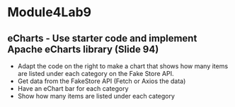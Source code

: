 # Module4Lab9
## eCharts - Use starter code and implement Apache eCharts library (Slide 94)

- Adapt the code on the right to make a chart that shows how many items are listed under each category on the Fake Store API.
- Get data from the FakeStore API (Fetch or Axios the data)
- Have an eChart bar for each category
- Show how many items are listed under each category
